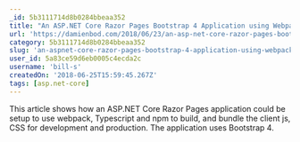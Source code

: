 ```yaml
---
_id: 5b3111714d8b0284bbeaa352
title: "An ASP.NET Core Razor Pages Bootstrap 4 Application using Webpack, Typescript, and npm"
url: 'https://damienbod.com/2018/06/23/an-asp-net-core-razor-pages-bootstrap-4-application-using-webpack-typescript-and-npm/'
category: 5b3111714d8b0284bbeaa352
slug: 'an-aspnet-core-razor-pages-bootstrap-4-application-using-webpack-typescript-and-npm'
user_id: 5a83ce59d6eb0005c4ecda2c
username: 'bill-s'
createdOn: '2018-06-25T15:59:45.267Z'
tags: [asp.net-core]
---
```


This article shows how an ASP.NET Core Razor Pages application could be setup to use webpack, Typescript and npm to build, and bundle the client js, CSS for development and production. The application uses Bootstrap 4.
